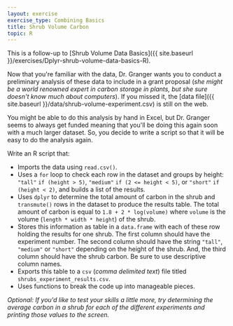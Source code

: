 ```yaml
---
layout: exercise
exercise_type: Combining Basics
title: Shrub Volume Carbon
topic: R
---
```


This is a follow-up to [Shrub Volume Data Basics]({{ site.baseurl }}/exercises/Dplyr-shrub-volume-data-basics-R).

Now that you're familiar with the data, Dr. Granger wants you to conduct a preliminary analysis of these data to include in a grant proposal (*she might be a world renowned expert in carbon storage in plants, but she sure doesn't know much about computers*). If you missed it, the [data file]({{ site.baseurl }}/data/shrub-volume-experiment.csv) is still on the web.

You might be able to do this analysis by hand in Excel, but Dr. Granger seems to
always get funded meaning that you'll be doing this again soon with a much
larger dataset. So, you decide to write a script so that it will be easy to do
the analysis again.

Write an R script that:

- Imports the data using `read.csv()`.
- Uses a `for` loop to check each row in the dataset and groups by height: 
  `"tall"` `if (height > 5)`, `"medium"` `if (2 <= height < 5)`, 
  or `"short"` `if (height < 2)`, and builds a list of the results.
- Uses `dplyr` to determine the total amount of carbon in the shrub and 
`transmute()` rows in the dataset to produce the results table. The total
amount of carbon is equal to `1.8 + 2 * log(volume)` where `volume` is the 
volume (`length * width * height`) of the shrub.  
- Stores this information as table in a `data.frame` with each of these row
holding the results for one shrub. The first column should have the
experiment number. The second column should have the string `"tall"`, 
`"medium"` or `"short"` depending on the height of the shrub. And, the third 
column should have the shrub carbon. Be sure to use descriptive column names.
- Exports this table to a `csv` (*comma delimited text*) file titled
`shrubs_experiment_results.csv`.
- Uses functions to break the code up into manageable pieces.

*Optional: If you'd like to test your skills a little more, try determining 
the average carbon in a shrub for each of the different experiments and 
printing those values to the screen.*
